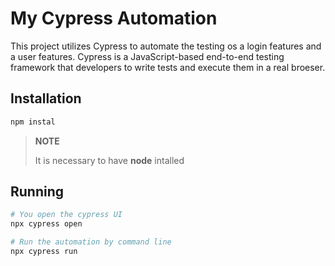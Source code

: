 # My Cypress Automation

This project utilizes Cypress to automate the testing os a login features and a user features.                                                                                                                                    Cypress is a JavaScript-based end-to-end testing framework that developers to write tests                                                                                                                                        and execute them in a real broeser.

## Installation
``` bash
npm instal
```
> **NOTE**
>
> It is necessary to have **node** intalled

## Running
```bash
# You open the cypress UI
npx cypress open

# Run the automation by command line
npx cypress run
```

